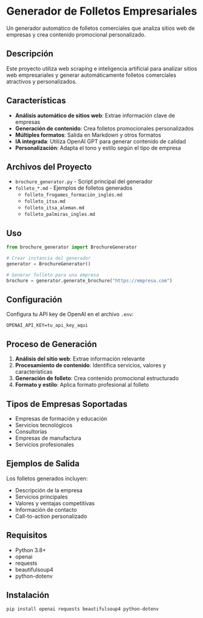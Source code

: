 # Generador de Folletos Empresariales

Un generador automático de folletos comerciales que analiza sitios web de empresas y crea contenido promocional personalizado.

## Descripción

Este proyecto utiliza web scraping e inteligencia artificial para analizar sitios web empresariales y generar automáticamente folletos comerciales atractivos y personalizados.

## Características

- **Análisis automático de sitios web**: Extrae información clave de empresas
- **Generación de contenido**: Crea folletos promocionales personalizados
- **Múltiples formatos**: Salida en Markdown y otros formatos
- **IA integrada**: Utiliza OpenAI GPT para generar contenido de calidad
- **Personalización**: Adapta el tono y estilo según el tipo de empresa

## Archivos del Proyecto

- `brochure_generator.py` - Script principal del generador
- `folleto_*.md` - Ejemplos de folletos generados
  - `folleto_frogames_formación_inglés.md`
  - `folleto_itsa.md`
  - `folleto_itsa_aleman.md`
  - `folleto_palmiras_ingles.md`

## Uso

```python
from brochure_generator import BrochureGenerator

# Crear instancia del generador
generator = BrochureGenerator()

# Generar folleto para una empresa
brochure = generator.generate_brochure("https://empresa.com")
```

## Configuración

Configura tu API key de OpenAI en el archivo `.env`:
```
OPENAI_API_KEY=tu_api_key_aqui
```

## Proceso de Generación

1. **Análisis del sitio web**: Extrae información relevante
2. **Procesamiento de contenido**: Identifica servicios, valores y características
3. **Generación de folleto**: Crea contenido promocional estructurado
4. **Formato y estilo**: Aplica formato profesional al folleto

## Tipos de Empresas Soportadas

- Empresas de formación y educación
- Servicios tecnológicos
- Consultorías
- Empresas de manufactura
- Servicios profesionales

## Ejemplos de Salida

Los folletos generados incluyen:
- Descripción de la empresa
- Servicios principales
- Valores y ventajas competitivas
- Información de contacto
- Call-to-action personalizado

## Requisitos

- Python 3.8+
- openai
- requests
- beautifulsoup4
- python-dotenv

## Instalación

```bash
pip install openai requests beautifulsoup4 python-dotenv
```